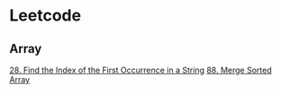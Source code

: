 # Leetcode
## Array
[28. Find the Index of the First Occurrence in a String](https://github.com/lyhsuan0408/Leetcode/blob/main/Array/28.%20Find%20the%20Index%20of%20the%20First%20Occurrence%20in%20a%20String.md)
[88. Merge Sorted Array](https://github.com/lyhsuan0408/Leetcode/blob/main/Array/88.%20Merge%20Sorted%20Array.md)
